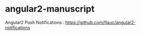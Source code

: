 # angular2-manuscript

Angular2 Push Notifications : https://github.com/flauc/angular2-notifications
